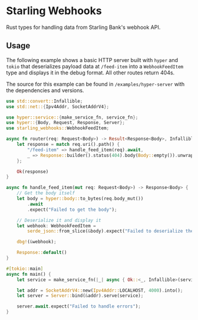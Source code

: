 # Starling Webhooks

Rust types for handling data from Starling Bank's webhook API.

## Usage

The following example shows a basic HTTP server built with `hyper` and `tokio`
that deserializes payload data at `/feed-item` into a `WebhookFeedItem` type
and displays it in the debug format. All other routes return 404s.

The source for this example can be found in `/examples/hyper-server` with the
dependencies and versions.

```rust
use std::convert::Infallible;
use std::net::{Ipv4Addr, SocketAddrV4};

use hyper::service::{make_service_fn, service_fn};
use hyper::{Body, Request, Response, Server};
use starling_webhooks::WebhookFeedItem;

async fn router(req: Request<Body>) -> Result<Response<Body>, Infallible> {
    let response = match req.uri().path() {
        "/feed-item" => handle_feed_item(req).await,
        _ => Response::builder().status(404).body(Body::empty()).unwrap(),
    };

    Ok(response)
}

async fn handle_feed_item(mut req: Request<Body>) -> Response<Body> {
    // Get the body itself
    let body = hyper::body::to_bytes(req.body_mut())
        .await
        .expect("Failed to get the body");

    // Deserialize it and display it
    let webhook: WebhookFeedItem =
        serde_json::from_slice(&body).expect("Failed to deserialize the content");

    dbg!(&webhook);

    Response::default()
}

#[tokio::main]
async fn main() {
    let service = make_service_fn(|_| async { Ok::<_, Infallible>(service_fn(router)) });

    let addr = SocketAddrV4::new(Ipv4Addr::LOCALHOST, 4000).into();
    let server = Server::bind(&addr).serve(service);

    server.await.expect("Failed to handle errors");
}
```
